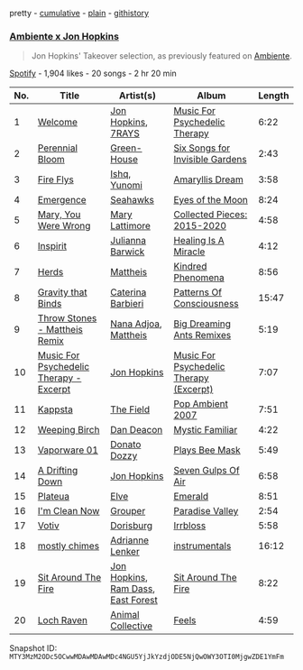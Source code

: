 pretty - [cumulative](/playlists/cumulative/37i9dQZF1DX3q5r5YC7NjT.md) - [plain](/playlists/plain/37i9dQZF1DX3q5r5YC7NjT) - [githistory](https://github.githistory.xyz/mackorone/spotify-playlist-archive/blob/main/playlists/plain/37i9dQZF1DX3q5r5YC7NjT)

### [Ambiente x Jon Hopkins](https://open.spotify.com/playlist/37i9dQZF1DX3q5r5YC7NjT)

> Jon Hopkins' Takeover selection, as previously featured on <a href="spotify:user:spotify:playlist:37i9dQZF1DX9c7yCloFHHL">Ambiente</a>.

[Spotify](https://open.spotify.com/user/spotify) - 1,904 likes - 20 songs - 2 hr 20 min

| No. | Title | Artist(s) | Album | Length |
|---|---|---|---|---|
| 1 | [Welcome](https://open.spotify.com/track/2Mt27qdkzzjwSQq2TbTRnN) | [Jon Hopkins](https://open.spotify.com/artist/7yxi31szvlbwvKq9dYOmFI), [7RAYS](https://open.spotify.com/artist/0AkP07i2cYjfWmxqCpdwwx) | [Music For Psychedelic Therapy](https://open.spotify.com/album/2zY5p176SfmupXceLKT6bH) | 6:22 |
| 2 | [Perennial Bloom](https://open.spotify.com/track/3DA8rIHh0707C3pwsbbuwH) | [Green\-House](https://open.spotify.com/artist/0M6QGBKWICr8dxhh3UJW45) | [Six Songs for Invisible Gardens](https://open.spotify.com/album/6cxjFHSQOwAeURTpzDjp0t) | 2:43 |
| 3 | [Fire Flys](https://open.spotify.com/track/56qj6FXaTfdFXpYhRZGyGc) | [Ishq](https://open.spotify.com/artist/4SOjulesys5BeXKPGUCY9F), [Yunomi](https://open.spotify.com/artist/47NibWh0URYzp6bWgWlsDu) | [Amaryllis Dream](https://open.spotify.com/album/3djth8VCTRvO8S2jqk2xtZ) | 3:58 |
| 4 | [Emergence](https://open.spotify.com/track/6cuv6wZ1LzmRqDw4VEbl5O) | [Seahawks](https://open.spotify.com/artist/6WHCgS2g18qWw45K66DdRZ) | [Eyes of the Moon](https://open.spotify.com/album/6K0O3JLhYlVuoWYhTPmSRs) | 8:24 |
| 5 | [Mary, You Were Wrong](https://open.spotify.com/track/5u2Ff7OgkD1yp2oOyMxiHp) | [Mary Lattimore](https://open.spotify.com/artist/38MKhZmMRHAZRz8LqtKIBw) | [Collected Pieces: 2015\-2020](https://open.spotify.com/album/7fZYAQ9HtGNemdpr8xt3SP) | 4:58 |
| 6 | [Inspirit](https://open.spotify.com/track/2ZrCLJz5UGbJCW2JK2OgkK) | [Julianna Barwick](https://open.spotify.com/artist/0HWfFWL4vVrbaBQqxVCwCi) | [Healing Is A Miracle](https://open.spotify.com/album/4GaLdSDDbRK0CoJKSnihbo) | 4:12 |
| 7 | [Herds](https://open.spotify.com/track/6FizwvsbA4PUrGCFZtx9w8) | [Mattheis](https://open.spotify.com/artist/0LtO8dObPBIddqtb2rKgPj) | [Kindred Phenomena](https://open.spotify.com/album/2iV8qDh26lywn93NEbCuG5) | 8:56 |
| 8 | [Gravity that Binds](https://open.spotify.com/track/7dS9nthl03XLZySLWLuSRh) | [Caterina Barbieri](https://open.spotify.com/artist/61WgG5fz5ilJrMne7tE1zu) | [Patterns Of Consciousness](https://open.spotify.com/album/0NzTh2r6EOk9JDWkRHkeYS) | 15:47 |
| 9 | [Throw Stones \- Mattheis Remix](https://open.spotify.com/track/2Hb4Hutwy23nIiiFRel7Q9) | [Nana Adjoa](https://open.spotify.com/artist/2W61gnKGmJykgFSJSvqVCe), [Mattheis](https://open.spotify.com/artist/0LtO8dObPBIddqtb2rKgPj) | [Big Dreaming Ants Remixes](https://open.spotify.com/album/3HdvOKlrPsV6x4exayF53j) | 5:19 |
| 10 | [Music For Psychedelic Therapy \- Excerpt](https://open.spotify.com/track/4xT0BmSuDNp2vkK5v07yba) | [Jon Hopkins](https://open.spotify.com/artist/7yxi31szvlbwvKq9dYOmFI) | [Music For Psychedelic Therapy \(Excerpt\)](https://open.spotify.com/album/0gO5MR5zzkhqplcMbpYTQv) | 7:07 |
| 11 | [Kappsta](https://open.spotify.com/track/5knjtag0WcgaWHDThk0zCz) | [The Field](https://open.spotify.com/artist/23MIhFHpoOuhtEHZDrrnCS) | [Pop Ambient 2007](https://open.spotify.com/album/5FN0w1tQeIeVBNtPMoTTCT) | 7:51 |
| 12 | [Weeping Birch](https://open.spotify.com/track/2cs3IeMLceErTJmKsILIk5) | [Dan Deacon](https://open.spotify.com/artist/5Z3IWpvwOvoaWodujHw7xh) | [Mystic Familiar](https://open.spotify.com/album/10e9Nf6QFZMTEy5TQm8G85) | 4:22 |
| 13 | [Vaporware 01](https://open.spotify.com/track/4yQQuyjdUzVQozJrlJRnBM) | [Donato Dozzy](https://open.spotify.com/artist/2LmP2eHIAmprDBQfi4jiBC) | [Plays Bee Mask](https://open.spotify.com/album/7EaPzUAQ1NFESSHaKO0Dlc) | 5:49 |
| 14 | [A Drifting Down](https://open.spotify.com/track/726XOF1P11qhuI2ssmvNqN) | [Jon Hopkins](https://open.spotify.com/artist/7yxi31szvlbwvKq9dYOmFI) | [Seven Gulps Of Air](https://open.spotify.com/album/0zA641FjHR0mBKgsnbojCn) | 6:58 |
| 15 | [Plateua](https://open.spotify.com/track/26NHseYIJUFPnFmRva0TzO) | [Elve](https://open.spotify.com/artist/4WFhSikirtxVOgdDNf4hig) | [Emerald](https://open.spotify.com/album/2TYwSVN9BAVvQvIUFRL5QY) | 8:51 |
| 16 | [I'm Clean Now](https://open.spotify.com/track/4qm8sWdYoXkdhMN8EL9mAL) | [Grouper](https://open.spotify.com/artist/31uyAcnY0kjjKKIQZMKX4i) | [Paradise Valley](https://open.spotify.com/album/5e5MtmjBRnh3eI5g5C0Tyv) | 2:54 |
| 17 | [Votiv](https://open.spotify.com/track/7dhotWWze1Ml2ZFD6B0dn6) | [Dorisburg](https://open.spotify.com/artist/0OZ1LUrTGxwx0dr71DL7D6) | [Irrbloss](https://open.spotify.com/album/76P5vqh6WaoLuBPSO3mJPO) | 5:58 |
| 18 | [mostly chimes](https://open.spotify.com/track/26YdNW3yMLfA5NpTB8wzQy) | [Adrianne Lenker](https://open.spotify.com/artist/4aKWmkWAKviFlyvHYPTNQY) | [instrumentals](https://open.spotify.com/album/71q46YDkSq6uXS5WJy4WMk) | 16:12 |
| 19 | [Sit Around The Fire](https://open.spotify.com/track/5kdXiiF8MxyLVhRjkVv9jQ) | [Jon Hopkins](https://open.spotify.com/artist/7yxi31szvlbwvKq9dYOmFI), [Ram Dass](https://open.spotify.com/artist/3XX4k7fPq9gcyZRDrbXfnS), [East Forest](https://open.spotify.com/artist/0okmfBroVgFuvvljnUbqPW) | [Sit Around The Fire](https://open.spotify.com/album/6yr4d6TDbPpsUklbsLUz6x) | 8:22 |
| 20 | [Loch Raven](https://open.spotify.com/track/2c72qfxXOJUlPoJimDcI20) | [Animal Collective](https://open.spotify.com/artist/4kwxTgCKMipBKhSnEstNKj) | [Feels](https://open.spotify.com/album/21LZ1OSKbxSU5I7QBUalW8) | 4:59 |

Snapshot ID: `MTY3MzM2ODc5OCwwMDAwMDAwMDc4NGU5YjJkYzdjODE5NjQwOWY3OTI0MjgwZDE1YmFm`
